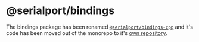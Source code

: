 # @serialport/bindings

The bindings package has been renamed [`@serialport/bindings-cpp`](https://www.npmjs.com/package/@serialport/bindings-cpp) and it's code has been moved out of the monorepo to it's [own repository](https://github.com/serialport/bindings-cpp/).
